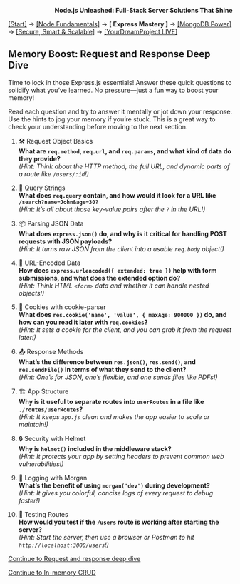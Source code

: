 **<p align="right">Node.js Unleashed: Full-Stack Server Solutions That Shine</p>**

[[Start]](../Introduction.md) → [[Node Fundamentals]](../chapter-01/1-1.md) → **[ Express Mastery ]** → [[MongoDB Power]](../chapter-03/3-1.md) → [[Secure, Smart & Scalable]](../chapter-04/4-1.md) → [[YourDreamProject LIVE]](../chapter-05/5-1.md)

## Memory Boost: Request and Response Deep Dive

Time to lock in those Express.js essentials! Answer these quick questions to solidify what you’ve learned. No pressure—just a fun way to boost your memory!

Read each question and try to answer it mentally or jot down your response. Use the hints to jog your memory if you’re stuck. This is a great way to check your understanding before moving to the next section.

1. 🛠️ Request Object Basics<br />
   **What are `req.method`, `req.url`, and `req.params`, and what kind of data do they provide?**<br />
   *(Hint: Think about the HTTP method, the full URL, and dynamic parts of a route like `/users/:id`!)*
   
2. 📡 Query Strings<br />
   **What does `req.query` contain, and how would it look for a URL like `/search?name=John&age=30?`**<br />
   *(Hint: It’s all about those key-value pairs after the `?` in the URL!)*
   
3. 📦 Parsing JSON Data<br />
   **What does `express.json()` do, and why is it critical for handling POST requests with JSON payloads?**<br />
   *(Hint: It turns raw JSON from the client into a usable `req.body` object!)*
   
4. 📝 URL-Encoded Data<br />
   **How does `express.urlencoded({ extended: true })` help with form submissions, and what does the extended option do?**<br />
   *(Hint: Think HTML `<form>` data and whether it can handle nested objects!)*
   
5. 🍪 Cookies with cookie-parser<br />
   **What does `res.cookie('name', 'value', { maxAge: 900000 })` do, and how can you read it later with `req.cookies`?**<br />
   *(Hint: It sets a cookie for the client, and you can grab it from the request later!)*
   
6. 📤 Response Methods<br />
   **What’s the difference between `res.json()`, `res.send()`, and `res.sendFile()` in terms of what they send to the client?**<br />
   *(Hint: One’s for JSON, one’s flexible, and one sends files like PDFs!)*

7. 🏗️ App Structure<br />
   **Why is it useful to separate routes into `userRoutes` in a file like `./routes/userRoutes`?**<br />
   *(Hint: It keeps `app.js` clean and makes the app easier to scale or maintain!)*

8. 🔒 Security with Helmet<br />
   **Why is `helmet()` included in the middleware stack?**<br />
   *(Hint: It protects your app by setting headers to prevent common web vulnerabilities!)*

9. 📜 Logging with Morgan<br />
   **What’s the benefit of using `morgan('dev')` during development?**<br />
   *(Hint: It gives you colorful, concise logs of every request to debug faster!)*

10. 🧪 Testing Routes<br />
   **How would you test if the `/users` route is working after starting the server?**<br />
   *(Hint: Start the server, then use a browser or Postman to hit `http://localhost:3000/users`!)*

[Continue to Request and response deep dive](2-3.md)

[Continue to In-memory CRUD](2-4.md)
